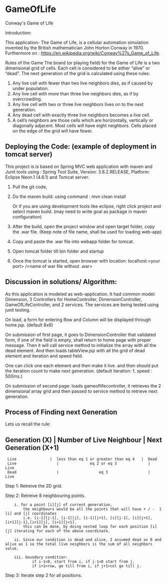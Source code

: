 # GameOfLife
Conway's Game of Life

Introduction:

This application- The Game of Life, is a cellular automation simulation invented by the British mathematician
John Horton Conway in 1970. Furthermore on : https://en.wikipedia.org/wiki/Conway%27s_Game_of_Life.

Rules of the Game
The board (or playing field) for the Game of Life is a two dimensional grid of cells. Each cell is
considered to be either “alive” or “dead”. The next generation of the grid is calculated using
these rules:

1. Any live cell with fewer than two live neighbors dies, as if caused by under
population.
2. Any live cell with more than three live neighbors dies, as if by overcrowding.
3. Any live cell with two or three live neighbors lives on to the next generation.
4. Any dead cell with exactly three live neighbors becomes a live cell.
5. A cell’s neighbors are those cells which are horizontally, vertically or
diagonally adjacent. Most cells will have eight neighbors. Cells placed on the
edge of the grid will have fewer.


Deploying the Code: (example of deployment in tomcat server) 
-----------------------------------------------------------

 This project is  is based on Spring MVC web application with maven and Junit tools using : Spring Tool Suite, Version: 3.8.2.RELEASE, Platform: Eclipse Neon.1 (4.6.1) and Tomcat server.
1. Pull the git code, 
2. Do the maven build. using command : mvn clean install 

	Or if you are using development tools like eclipse, right click project and select maven build.
	(may need to write goal as package in maven configuration) 
3. After the build, open the project window and open target folder, copy the .war file.
	(Keep note of file name, shall be used for loading web-app) 
4. Copy and paste the .war file into webapp folder for tomcat.
5. Open tomcat folder till bin folder and startup
6. Once the tomcat is started, open browser with location: 
	localhost:\<your port\> /\<name of war	file without .war\>

Discussion in solutions/ Algorithm:
-----------------------------------

As this application is modeled as web-application. 
It had common model: Dimension, 3 Controllers for HomeController, DimensionController, GameOfLifeController, and 2 services.
The services are being tested using junit testing. 

On load, a form for entering Row and Column will be displayed through home.jsp. (default 8x6)

On submission of first page, it goes to DimensionController that validated form, if one of the field is empty, shall return to home page with proper message. Then it will call service method to initialize the array with all the dead element. And then loads tableView.jsp with all the grid of dead element and iteration and speed field.

One can click one each element and then make it live. and then should put the iteration count to make next generation. (default iteration: 1, speed : 500ms.)

On submission of second page: loads gameoflifecontroller, it retrieves the 2 dimensional array grid  and then passed to service method to retrieve next generation.

Process of Finding next Generation 
-----------------------------------

Lets us recall the rule:

 Generation (X) |           Number of Live Neighbour     | Next Generation (X+1) 
-----------------------------------------------------------------------------------
     Live               |  less than eq 1 or greater than eq 4   |  Dead
     Live                  |              eq 2 or eq 3              |  Live
     Dead                  |                  eq 3                  |  Live 
	 

Step 1:
        Retreive the 2D grid.

Step 2:
        Retreive 8 neighbouring points. 
		
		i. for a point [i][j] of current generation, 
			the neighbours would be all the points that will have + / -  1 [i] and [j] coordinates 
			i.e. [i-1][j-1], [i-1][j], [i-1][j+1], [i][j-1], [i][j+1], [i+1][j-1],[i+1][j], [i+1][j+1].
			this can be done, by doing nested loop for each position [i][j] iterating for each of the above coordinate.
			
		ii. Since our condition is dead and alive, I assumed dead as 0 and alive as 1 so the total live neighbors is the sum of all neighbors value.
		
		iii. boundary condition: 
				if i-1<0, start from i, if j-1<0 start from j.
				if i+1>row, go till from i, if j+1>col go till j.
		
Step 3: 
       Iterate step 2 for all positions.
			

	 









